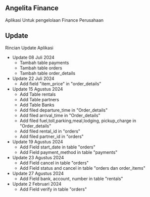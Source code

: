 ## Angelita Finance

Aplikasi Untuk pengelolaan Finance Perusahaan

## Update

Rincian Update Aplikasi

-   Update 08 Juli 2024
    -   Tambah table payments
    -   Tambah table orders
    -   Tambah table order_details
-   Update 22 Juli 2024
    -   Add field "item_price" in "order_details"
-   Update 15 Agustus 2024
    -   Add Table rentals
    -   Add Table partners
    -   Add Table Banks
    -   Add filed departure_time in "Order_details"
    -   Add filed arrival_time in "Order_details"
    -   Add filed fuel,toll,parking,meal,lodging, pickup_charge in "Order_details"
    -   Add filed rental_id in "orders"
    -   Add filed partner_id in "orders"
-   Update 19 Agustus 2024
    -   Add Field start_date in table "orders"
    -   Add Field payment_method in table "payments"
-   Update 23 Agustus 2024
    -   Add Field cancel in table "orders"
    -   Add Field status and cancel in table "orders dan order_items"
-   Update 27 Agustus 2024
    -   Add Field bank, account, number in table "rentals"
-   Update 2 Februari 2024
    -   Add Field verify in table "orders"
